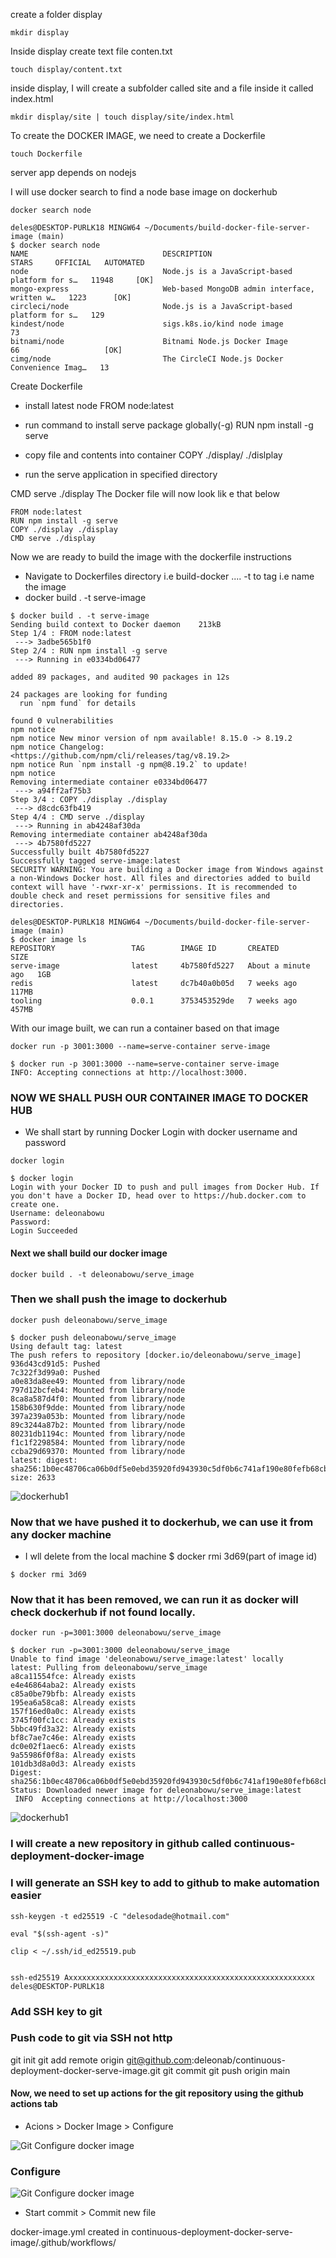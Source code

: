 create a folder display
```
mkdir display
```
Inside display create text file conten.txt
```
touch display/content.txt
```
inside display, I will create a subfolder called site and a file inside it called index.html
```
mkdir display/site | touch display/site/index.html
```

To create the DOCKER IMAGE, we need to create a Dockerfile

```
touch Dockerfile
```

server app depends on nodejs

I will use docker search to find a node base image on dockerhub
```
docker search node
```
```
deles@DESKTOP-PURLK18 MINGW64 ~/Documents/build-docker-file-server-image (main)
$ docker search node
NAME                              DESCRIPTION                                     STARS     OFFICIAL   AUTOMATED
node                              Node.js is a JavaScript-based platform for s…   11948     [OK]
mongo-express                     Web-based MongoDB admin interface, written w…   1223      [OK]
circleci/node                     Node.js is a JavaScript-based platform for s…   129
kindest/node                      sigs.k8s.io/kind node image                     73
bitnami/node                      Bitnami Node.js Docker Image                    66                   [OK]     
cimg/node                         The CircleCI Node.js Docker Convenience Imag…   13
```

Create Dockerfile
- install latest node
FROM node:latest
- run command to install serve package globally(-g)
RUN npm install -g serve
- copy file and contents into container
COPY ./display/ ./dislplay

- run the serve application in specified directory

CMD serve ./display
The Docker file will now look lik e that below 
```
FROM node:latest
RUN npm install -g serve
COPY ./display ./display
CMD serve ./display

```

Now we are ready to build the image with the dockerfile instructions

- Navigate to Dockerfiles directory i.e build-docker ....
-t to tag i.e name the image
- docker build . -t serve-image 

```
$ docker build . -t serve-image
Sending build context to Docker daemon    213kB
Step 1/4 : FROM node:latest
 ---> 3adbe565b1f0
Step 2/4 : RUN npm install -g serve
 ---> Running in e0334bd06477

added 89 packages, and audited 90 packages in 12s

24 packages are looking for funding
  run `npm fund` for details

found 0 vulnerabilities
npm notice 
npm notice New minor version of npm available! 8.15.0 -> 8.19.2        
npm notice Changelog: <https://github.com/npm/cli/releases/tag/v8.19.2>
npm notice Run `npm install -g npm@8.19.2` to update!
npm notice 
Removing intermediate container e0334bd06477
 ---> a94ff2af75b3
Step 3/4 : COPY ./display ./display
 ---> d8cdc63fb419
Step 4/4 : CMD serve ./display
 ---> Running in ab4248af30da
Removing intermediate container ab4248af30da
 ---> 4b7580fd5227
Successfully built 4b7580fd5227
Successfully tagged serve-image:latest
SECURITY WARNING: You are building a Docker image from Windows against a non-Windows Docker host. All files and directories added to build context will have '-rwxr-xr-x' permissions. It is recommended to double check and reset permissions for sensitive files and directories.

deles@DESKTOP-PURLK18 MINGW64 ~/Documents/build-docker-file-server-image (main)
$ docker image ls
REPOSITORY                 TAG        IMAGE ID       CREATED              SIZE
serve-image                latest     4b7580fd5227   About a minute ago   1GB
redis                      latest     dc7b40a0b05d   7 weeks ago          117MB
tooling                    0.0.1      3753453529de   7 weeks ago          457MB
```

With our image built, we can run a container based on that image

```
docker run -p 3001:3000 --name=serve-container serve-image
```

```
$ docker run -p 3001:3000 --name=serve-container serve-image
INFO: Accepting connections at http://localhost:3000.
```

### NOW WE SHALL PUSH OUR CONTAINER IMAGE TO DOCKER HUB

- We shall start by running Docker Login with docker username and password
```
docker login
```

```
$ docker login
Login with your Docker ID to push and pull images from Docker Hub. If you don't have a Docker ID, head over to https://hub.docker.com to create one.
Username: deleonabowu
Password: 
Login Succeeded
```

#### Next we shall build our docker image

```
docker build . -t deleonabowu/serve_image 
```

### Then we shall push the image to dockerhub

```
docker push deleonabowu/serve_image 
```
```
$ docker push deleonabowu/serve_image
Using default tag: latest
The push refers to repository [docker.io/deleonabowu/serve_image]
936d43cd91d5: Pushed
7c322f3d99a0: Pushed
a0e83da8ee49: Mounted from library/node
797d12bcfeb4: Mounted from library/node
8ca8a587d4f0: Mounted from library/node
158b630f9dde: Mounted from library/node
397a239a053b: Mounted from library/node
89c3244a87b2: Mounted from library/node
80231db1194c: Mounted from library/node
f1c1f2298584: Mounted from library/node
ccba29d69370: Mounted from library/node
latest: digest: sha256:1b0ec48706ca06b0df5e0ebd35920fd943930c5df0b6c741af190e80fefb68cb size: 2633
```

![dockerhub1](./images/dockerhub1.PNG)

### Now that we have pushed it to dockerhub, we can use it from any docker machine

- I wll delete from the local machine $ docker rmi   3d69(part of image id)
```
$ docker rmi 3d69
```
### Now that it has been removed, we can run it as docker will check dockerhub if not found locally.

```
docker run -p=3001:3000 deleonabowu/serve_image
```
```
$ docker run -p=3001:3000 deleonabowu/serve_image
Unable to find image 'deleonabowu/serve_image:latest' locally
latest: Pulling from deleonabowu/serve_image
a8ca11554fce: Already exists
e4e46864aba2: Already exists
c85a0be79bfb: Already exists
195ea6a58ca8: Already exists
157f16ed0a0c: Already exists
3745f00fc1cc: Already exists
5bbc49fd3a32: Already exists
bf8c7ae7c46e: Already exists
dc0e02f1aec6: Already exists
9a55986f0f8a: Already exists
101db3d8a0d3: Already exists
Digest: sha256:1b0ec48706ca06b0df5e0ebd35920fd943930c5df0b6c741af190e80fefb68cb
Status: Downloaded newer image for deleonabowu/serve_image:latest
 INFO  Accepting connections at http://localhost:3000
```




![dockerhub1](./images/browser1.PNG)

### I will create a new repository in github called continuous-deployment-docker-image

### I will generate an SSH key to add to github to make automation easier

```
ssh-keygen -t ed25519 -C "delesodade@hotmail.com"
```

```
eval "$(ssh-agent -s)"
```

```
clip < ~/.ssh/id_ed25519.pub

```
```

ssh-ed25519 Axxxxxxxxxxxxxxxxxxxxxxxxxxxxxxxxxxxxxxxxxxxxxxxxxxxxxxx deles@DESKTOP-PURLK18

```
### Add SSH key to git 

### Push code to git via SSH not http

git init 
git add remote origin git@github.com:deleonab/continuous-deployment-docker-serve-image.git
git commit
git push origin main


#### Now, we need to set up actions for the git repository using the github actions tab

- Acions > Docker Image > Configure

![Git Configure docker image](./images/dockerhub2.PNG)

###  Configure

![Git Configure docker image](./images/dockerhub3.PNG)

- Start commit > Commit new file

docker-image.yml created in continuous-deployment-docker-serve-image/.github/workflows/
